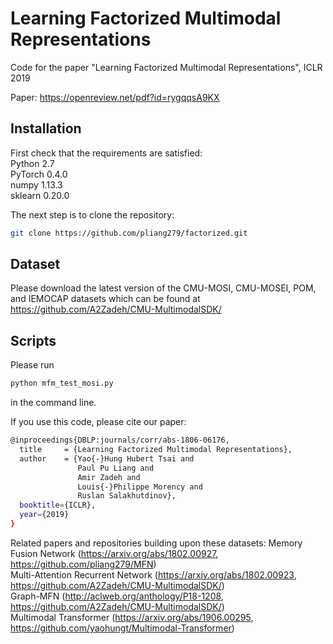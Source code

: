 # Learning Factorized Multimodal Representations

Code for the paper "Learning Factorized Multimodal Representations", ICLR 2019

Paper: https://openreview.net/pdf?id=rygqqsA9KX

## Installation

First check that the requirements are satisfied:</br>
Python 2.7</br>
PyTorch 0.4.0</br>
numpy 1.13.3</br>
sklearn 0.20.0

The next step is to clone the repository:
```bash
git clone https://github.com/pliang279/factorized.git
```

## Dataset

Please download the latest version of the CMU-MOSI, CMU-MOSEI, POM, and IEMOCAP datasets which can be found at https://github.com/A2Zadeh/CMU-MultimodalSDK/

## Scripts

Please run
```bash
python mfm_test_mosi.py
```
in the command line.

If you use this code, please cite our paper:

```bash
@inproceedings{DBLP:journals/corr/abs-1806-06176,
  title     = {Learning Factorized Multimodal Representations},
  author    = {Yao{-}Hung Hubert Tsai and
               Paul Pu Liang and
               Amir Zadeh and
               Louis{-}Philippe Morency and
               Ruslan Salakhutdinov},
  booktitle={ICLR},
  year={2019}
}
```

Related papers and repositories building upon these datasets:
Memory Fusion Network (https://arxiv.org/abs/1802.00927, https://github.com/pliang279/MFN)</br>
Multi-Attention Recurrent Network (https://arxiv.org/abs/1802.00923, https://github.com/A2Zadeh/CMU-MultimodalSDK/)</br>
Graph-MFN (http://aclweb.org/anthology/P18-1208, https://github.com/A2Zadeh/CMU-MultimodalSDK/)</br>
Multimodal Transformer (https://arxiv.org/abs/1906.00295, https://github.com/yaohungt/Multimodal-Transformer)
